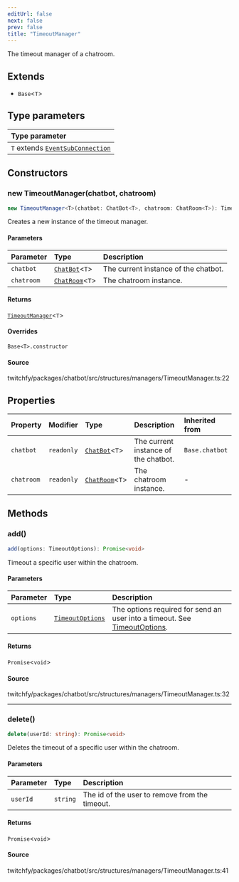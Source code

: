 ```yaml
---
editUrl: false
next: false
prev: false
title: "TimeoutManager"
---
```


The timeout manager of a chatroom.

## Extends

- `Base`\<`T`\>

## Type parameters

| Type parameter |
| :------ |
| `T` extends [`EventSubConnection`](/api/chatbot/enumerations/eventsubconnection/) |

## Constructors

### new TimeoutManager(chatbot, chatroom)

```ts
new TimeoutManager<T>(chatbot: ChatBot<T>, chatroom: ChatRoom<T>): TimeoutManager<T>
```

Creates a new instance of the timeout manager.

#### Parameters

| Parameter | Type | Description |
| :------ | :------ | :------ |
| `chatbot` | [`ChatBot`](/api/chatbot/classes/chatbot/)\<`T`\> | The current instance of the chatbot. |
| `chatroom` | [`ChatRoom`](/api/chatbot/classes/chatroom/)\<`T`\> | The chatroom instance. |

#### Returns

[`TimeoutManager`](/api/chatbot/classes/timeoutmanager/)\<`T`\>

#### Overrides

`Base<T>.constructor`

#### Source

twitchfy/packages/chatbot/src/structures/managers/TimeoutManager.ts:22

## Properties

| Property | Modifier | Type | Description | Inherited from |
| :------ | :------ | :------ | :------ | :------ |
| `chatbot` | `readonly` | [`ChatBot`](/api/chatbot/classes/chatbot/)\<`T`\> | The current instance of the chatbot. | `Base.chatbot` |
| `chatroom` | `readonly` | [`ChatRoom`](/api/chatbot/classes/chatroom/)\<`T`\> | The chatroom instance. | - |

## Methods

### add()

```ts
add(options: TimeoutOptions): Promise<void>
```

Timeout a specific user within the chatroom.

#### Parameters

| Parameter | Type | Description |
| :------ | :------ | :------ |
| `options` | [`TimeoutOptions`](/api/chatbot/interfaces/timeoutoptions/) | The options required for send an user into a timeout. See [TimeoutOptions](../../api/chatbot/interfaces/timeoutoptions). |

#### Returns

`Promise`\<`void`\>

#### Source

twitchfy/packages/chatbot/src/structures/managers/TimeoutManager.ts:32

***

### delete()

```ts
delete(userId: string): Promise<void>
```

Deletes the timeout of a specific user within the chatroom.

#### Parameters

| Parameter | Type | Description |
| :------ | :------ | :------ |
| `userId` | `string` | The id of the user to remove from the timeout. |

#### Returns

`Promise`\<`void`\>

#### Source

twitchfy/packages/chatbot/src/structures/managers/TimeoutManager.ts:41
